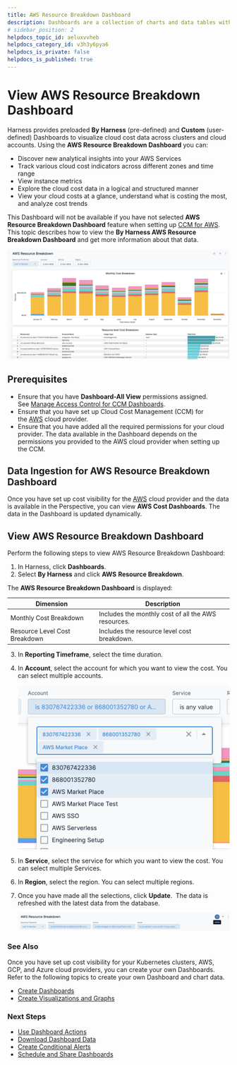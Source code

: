 ```yaml
---
title: AWS Resource Breakdown Dashboard
description: Dashboards are a collection of charts and data tables with filters that you can use to get at the data you're interested in. Dashboards serve as a platform for data modeling and analytics using a com…
# sidebar_position: 2
helpdocs_topic_id: aeluxvvheb
helpdocs_category_id: v3h3y6pya6
helpdocs_is_private: false
helpdocs_is_published: true
---
```


# View AWS Resource Breakdown Dashboard

Harness provides preloaded **By Harness** (pre-defined) and **Custom** (user-defined) Dashboards to visualize cloud cost data across clusters and cloud accounts. Using the **AWS Resource Breakdown Dashboard** you can:

* Discover new analytical insights into your AWS Services
* Track various cloud cost indicators across different zones and time range
* View instance metrics
* Explore the cloud cost data in a logical and structured manner
* View your cloud costs at a glance, understand what is costing the most, and analyze cost trends

This Dashboard will not be available if you have not selected **AWS** **Resource Breakdown Dashboard** feature when setting up [CCM for AWS](../../get-started/onboarding-guide/set-up-cost-visibility-for-aws.md). This topic describes how to view the **By Harness AWS Resource Breakdown Dashboard** and get more information about that data.

![](./static/view-aws-resource-breakdown-cost-dashboard-47.png)


## Prerequisites

* Ensure that you have **Dashboard-All View** permissions assigned. See [Manage Access Control for CCM Dashboards](/docs/cloud-cost-management/access-control/manage-access-control-for-ccm-dashboards.md).
* Ensure that you have set up Cloud Cost Management (CCM) for the [AWS](../../get-started/onboarding-guide/set-up-cost-visibility-for-aws.md) cloud provider.
* Ensure that you have added all the required permissions for your cloud provider. The data available in the Dashboard depends on the permissions you provided to the AWS cloud provider when setting up the CCM. 

## Data Ingestion for AWS Resource Breakdown Dashboard

Once you have set up cost visibility for the [AWS](../../get-started/onboarding-guide/set-up-cost-visibility-for-aws.md) cloud provider and the data is available in the Perspective, you can view **AWS Cost Dashboards**. The data in the Dashboard is updated dynamically.

## View AWS Resource Breakdown Dashboard

Perform the following steps to view AWS Resource Breakdown Dashboard:

1. In Harness, click **Dashboards**.
2. Select **By Harness** and click **AWS** **Resource Breakdown**.  
  
The **AWS Resource Breakdown Dashboard** is displayed:  

| **Dimension** | **Description** |
| --- | --- |
| Monthly Cost Breakdown | Includes the monthly cost of all the AWS resources. |
| Resource Level Cost Breakdown | Includes the resource level cost breakdown. |
3. In **Reporting Timeframe**, select the time duration.
4. In **Account**, select the account for which you want to view the cost. You can select multiple accounts.
   
     ![](./static/view-aws-resource-breakdown-cost-dashboard-48.png)
5. In **Service**, select the service for which you want to view the cost. You can select multiple Services.
6. In **Region**, select the region. You can select multiple regions.
7. Once you have made all the selections, click **Update**.  The data is refreshed with the latest data from the database.
   
     ![](./static/view-aws-resource-breakdown-cost-dashboard-49.png)

### See Also

Once you have set up cost visibility for your Kubernetes clusters, AWS, GCP, and Azure cloud providers, you can create your own Dashboards. Refer to the following topics to create your own Dashboard and chart data.

* [Create Dashboards](/docs/platform/dashboards/create-dashboards)
* [Create Visualizations and Graphs](/docs/platform/dashboards/create-visualizations-and-graphs)

### Next Steps

* [Use Dashboard Actions](/docs/platform/dashboards/use-dashboard-actions)
* [Download Dashboard Data](/docs/platform/dashboards/download-dashboard-data)
* [Create Conditional Alerts](/docs/platform/dashboards/create-conditional-alerts)
* [Schedule and Share Dashboards](/docs/platform/dashboards/share-dashboards)